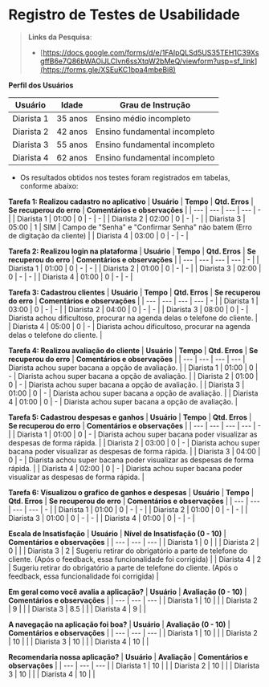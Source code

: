 # Registro de Testes de Usabilidade

> **Links da Pesquisa**:
> - [https://docs.google.com/forms/d/e/1FAIpQLSd5US35TEH1C39XsgffB6e7Q86bWAOiJLClvn6ssXtqW2bMeQ/viewform?usp=sf_link](https://forms.gle/XSEuKC1bpa4mbeBi8)

**Perfil dos Usuários**

| **Usuário** | **Idade** | **Grau de Instrução** 	      | 
| --- 	      | --- 	    | --- 	                        |
| Diarista 1  | 35 anos	  | Ensino médio incompleto       |
| Diarista 2  | 42 anos   | Ensino fundamental incompleto | 
| Diarista 3  | 55 anos   |	Ensino fundamental incompleto | 
| Diarista 4  | 62 anos   | Ensino fundamental incompleto | 



- Os resultados obtidos nos testes foram registrados em tabelas, conforme abaixo:



**Tarefa 1: Realizou cadastro no aplicativo**
| **Usuário** | **Tempo** | **Qtd. Erros** | **Se recuperou do erro** | **Comentários e observações** |
| --- 	      | --- 	    | --- 	         | ---                      | - |
| Diarista 1	| 01:00     | 0              | -                        | - |
| Diarista 2  | 02:00     | 0              | -                        | - |
| Diarista 3	| 05:00     | 1             | SIM                       | Campo de "Senha" e "Confirmar Senha" não batem (Erro de digitação da cliente) |
| Diarista 4	| 03:00     | 0              | -                        | - |

**Tarefa 2: Realizou login na plataforma**
| **Usuário** | **Tempo** | **Qtd. Erros** | **Se recuperou do erro** | **Comentários e observações** |
| --- 	      | --- 	    | --- 	         | ---                      | - |
| Diarista 1	| 01:00     | 0              | -                        | - |
| Diarista 2  | 01:00     | 0              | -                        | - |
| Diarista 3	| 02:00     | 0              | -                        | - |
| Diarista 4	| 01:00     | 0              | -                        | - |


**Tarefa 3: Cadastrou clientes**
| **Usuário** | **Tempo** | **Qtd. Erros** | **Se recuperou do erro** | **Comentários e observações** |
| --- 	      | --- 	    | --- 	         | ---                      | - |
| Diarista 1	| 03:00     | 0              | -                        | - |
| Diarista 2  | 04:00     | 0              | -                        | - |
| Diarista 3	| 08:00     | 0              | -                        | Diarista achou dificultoso, procurar na agenda delas o telefone do cliente. |
| Diarista 4	| 05:00     | 0              | -                        | Diarista achou dificultoso, procurar na agenda delas o telefone do cliente. |

**Tarefa 4: Realizou avaliação do cliente**
| **Usuário** | **Tempo** | **Qtd. Erros** | **Se recuperou do erro** | **Comentários e observações** |
| --- 	      | --- 	    | --- 	         | ---                      | Diarista achou super bacana a opção de avaliação. |
| Diarista 1	| 01:00     | 0              | -                        | Diarista achou super bacana a opção de avaliação. |
| Diarista 2  | 01:00     | 0              | -                        | Diarista achou super bacana a opção de avaliação. |
| Diarista 3	| 01:00     | 0              | -                        | Diarista achou super bacana a opção de avaliação. |
| Diarista 4	| 01:00     | 0              | -                        | Diarista achou super bacana a opção de avaliação. |

**Tarefa 5: Cadastrou despesas e ganhos**
| **Usuário** | **Tempo** | **Qtd. Erros** | **Se recuperou do erro** | **Comentários e observações** |
| --- 	      | --- 	    | --- 	         | ---                      | - |
| Diarista 1	| 01:00     | 0              | -                        | Diarista achou super bacana poder visualizar as despesas de forma rápida. |
| Diarista 2  | 03:00     | 0              | -                        | Diarista achou super bacana poder visualizar as despesas de forma rápida. |
| Diarista 3	| 04:00     | 0              | -                        | Diarista achou super bacana poder visualizar as despesas de forma rápida. |
| Diarista 4	| 02:00     | 0              | -                        | Diarista achou super bacana poder visualizar as despesas de forma rápida. |

**Tarefa 6: Visualizou o grafico de ganhos e despesas**
| **Usuário** | **Tempo** | **Qtd. Erros** | **Se recuperou do erro** | **Comentários e observações** |
| --- 	      | --- 	    | --- 	         | ---                      | - |
| Diarista 1	| 01:00     | 0              | -                        | - |
| Diarista 2  | 01:00     | 0              | -                        | - |
| Diarista 3	| 01:00     | 0              | -                        | - |
| Diarista 4	| 01:00     | 0              | -                        | - |

**Escala de Insatisfação**
| **Usuário** | **Nível de Insatisfação (0 - 10)** | **Comentários e observações** |
| --- 	      | --- 	    | ---                                                    |
| Diarista 1	|     0     |                                                        |
| Diarista 2  |     0     |                                                        | 
| Diarista 3	|     2     | Sugeriu retirar do obrigatório a parte de telefone do cliente. (Após o feedback, essa funcionalidade foi corrigida)                                        | 
| Diarista 4	|     2     | Sugeriu retirar do obrigatório a parte de telefone do cliente. (Após o feedback, essa funcionalidade foi corrigida)                                        | 

**Em geral como você avalia a aplicação?**
| **Usuário** | **Avaliação (0 - 10)** | **Comentários e observações** |
| --- 	      | --- 	    | ---                                                    |
| Diarista 1	|     10    |                                                        |
| Diarista 2  |     9     |                                                        | 
| Diarista 3	|     8.5   |                                                        | 
| Diarista 4	|     9     |                                                        | 

**A navegação na aplicação foi boa?**
| **Usuário** | **Avaliação (0 - 10)** | **Comentários e observações** |
| --- 	      | --- 	    | ---                                                    |
| Diarista 1	|     10    |                                                        |
| Diarista 2  |     10    |                                                       | 
| Diarista 3	|     10    |                                                         | 
| Diarista 4	|     10    |                                                       | 

**Recomendaria nossa aplicação?**
| **Usuário** | **Avaliação** | **Comentários e observações** |
| --- 	      | --- 	    | ---                                                    |
| Diarista 1	|     10    |                                                       |
| Diarista 2  |     10    |                                                         | 
| Diarista 3	|     10    |                                                         | 
| Diarista 4	|     10    |                                                         | 



